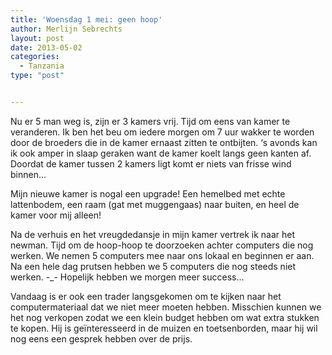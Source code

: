 ```yaml
---
title: 'Woensdag 1 mei: geen hoop'
author: Merlijn Sebrechts
layout: post
date: 2013-05-02
categories:
  - Tanzania
type: "post"


---
```

Nu er 5 man weg is, zijn er 3 kamers vrij. Tijd om eens van kamer te veranderen. Ik ben het beu om iedere morgen om 7 uur wakker te worden door de broeders die in de kamer ernaast zitten te ontbijten. &#8216;s avonds kan ik ook amper in slaap geraken want de kamer koelt langs geen kanten af. Doordat de kamer tussen 2 kamers ligt komt er niets van frisse wind binnen&#8230;

Mijn nieuwe kamer is nogal een upgrade! Een hemelbed met echte lattenbodem, een raam (gat met muggengaas) naar buiten, en heel de kamer voor mij alleen!

Na de verhuis en het vreugdedansje in mijn kamer vertrek ik naar het newman. Tijd om de hoop-hoop te doorzoeken achter computers die nog werken. We nemen 5 computers mee naar ons lokaal en beginnen er aan. Na een hele dag prutsen hebben we 5 computers die nog steeds niet werken. -_- Hopelijk hebben we morgen meer success&#8230;

Vandaag is er ook een trader langsgekomen om te kijken naar het computermateriaal dat we niet meer moeten hebben. Misschien kunnen we het nog verkopen zodat we een klein budget hebben om wat extra stukken te kopen. Hij is geïnteresseerd in de muizen en toetsenborden, maar hij wil nog eens een gesprek hebben over de prijs.
